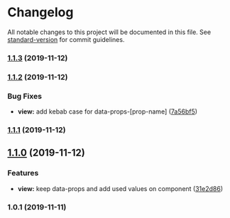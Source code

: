 # Changelog

All notable changes to this project will be documented in this file. See [standard-version](https://github.com/conventional-changelog/standard-version) for commit guidelines.

### [1.1.3](http://34.243.85.53///compare/v1.1.2...v1.1.3) (2019-11-12)



### [1.1.2](http://34.243.85.53///compare/v1.1.1...v1.1.2) (2019-11-12)


### Bug Fixes

* **view:** add kebab case for data-props-[prop-name] ([7a56bf5](http://34.243.85.53///commit/7a56bf5))



### [1.1.1](http://34.243.85.53///compare/v1.1.0...v1.1.1) (2019-11-12)



## [1.1.0](http://34.243.85.53///compare/v1.0.1...v1.1.0) (2019-11-12)


### Features

* **view:** keep data-props and add used values on component ([31e2d86](http://34.243.85.53///commit/31e2d86))



### 1.0.1 (2019-11-11)